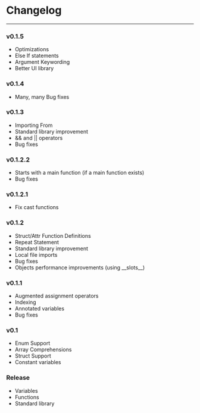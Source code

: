 # Changelog
---

### v0.1.5
- Optimizations
- Else If statements
- Argument Keywording
- Better UI library
### v0.1.4
- Many, many Bug fixes
### v0.1.3
- Importing From
- Standard library improvement
- && and || operators
- Bug fixes
### v0.1.2.2
- Starts with a main function (if a main function exists)
- Bug fixes
### v0.1.2.1
- Fix cast functions
### v0.1.2
- Struct/Attr Function Definitions
- Repeat Statement
- Standard library improvement
- Local file imports
- Bug fixes
- Objects performance improvements (using \_\_slots\_\_)
### v0.1.1
- Augmented assignment operators
- Indexing
- Annotated variables
- Bug fixes
### v0.1
- Enum Support
- Array Comprehensions
- Struct Support
- Constant variables
### Release
- Variables
- Functions
- Standard library

